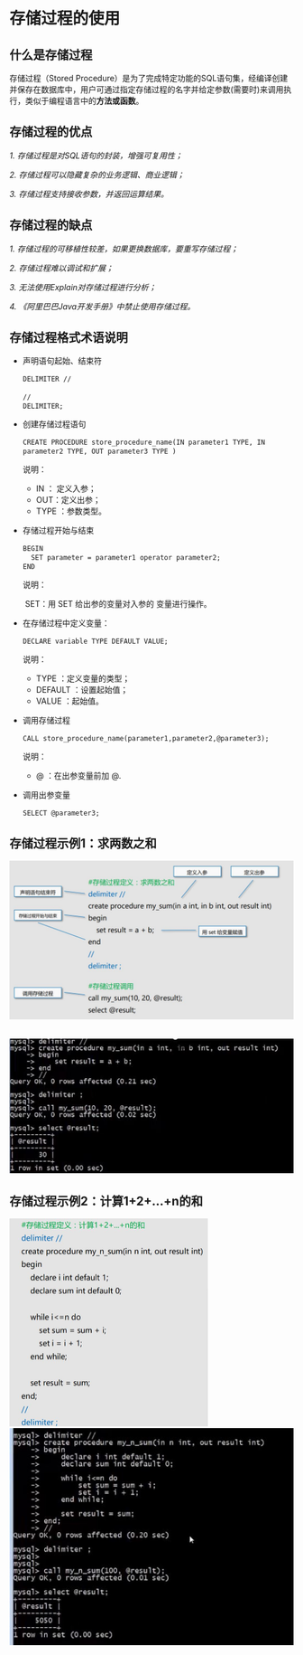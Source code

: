 # 存储过程的使用

## 什么是存储过程

存储过程（Stored Procedure）是为了完成特定功能的SQL语句集，经编译创建并保存在数据库中，用户可通过指定存储过程的名字并给定参数(需要时)来调用执行，类似于编程语言中的**方法或函数**。

## 存储过程的优点

*1. 存储过程是对SQL语句的封装，增强可复用性；*

*2.* *存储过程可以隐藏复杂的业务逻辑、商业逻辑；*

*3.* *存储过程支持接收参数，并返回运算结果。*

## 存储过程的缺点

*1. 存储过程的可移植性较差，如果更换数据库，要重写存储过程；*

*2.* *存储过程难以调试和扩展；*

*3.* *无法使用Explain对存储过程进行分析；*

*4.* *《阿里巴巴Java开发手册》中禁止使用存储过程。*

## 存储过程格式术语说明

- 声明语句起始、结束符

  ```mysql
  DELIMITER //
  
  //
  DELIMITER;
  ```

- 创建存储过程语句

  ```mysql
  CREATE PROCEDURE store_procedure_name(IN parameter1 TYPE, IN parameter2 TYPE, OUT parameter3 TYPE )
  ```

  说明：

  - IN ： 定义入参；
  - OUT：定义出参；
  - TYPE ：参数类型。

- 存储过程开始与结束

  ```mysql
  BEGIN
  	SET parameter = parameter1 operator parameter2;
  END
  ```

  说明：

  ​	SET：用 SET 给出参的变量对入参的 变量进行操作。

- 在存储过程中定义变量：

  ```mysql
  DECLARE variable TYPE DEFAULT VALUE;
  ```

  说明：

  - TYPE ：定义变量的类型；
  - DEFAULT ：设置起始值；
  - VALUE ：起始值。

- 调用存储过程

  ```mysql
  CALL store_procedure_name(parameter1,parameter2,@parameter3);
  ```

  说明：

  - @ ：在出参变量前加 @.

- 调用出参变量

  ```mysql
  SELECT @parameter3;
  ```

  



## 存储过程示例1：求两数之和

<img src="Resources/27.jpg" style="zoom:50%;" />

​		<img src="Resources/29.jpg" style="zoom:100%;" />

## 存储过程示例2：计算1+2+...+n的和

<img src="Resources/28.jpg" style="zoom:50%;" />

<img src="Resources/30.jpg" style="zoom:100%;" />